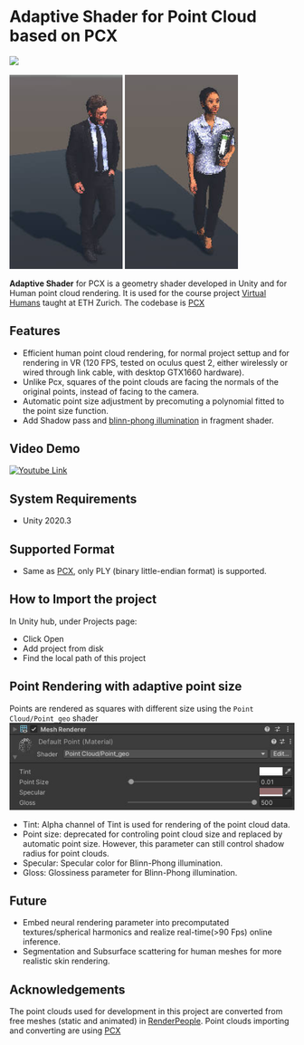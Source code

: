 Adaptive Shader for Point Cloud based on PCX
=============================================

<img src="./Demo/Dance.gif" height="600">

<p float="center">
  <img src="./Demo/Dennis.jpg" width="200" /> 
  <img src="./Demo/Mei.jpg" width="200" /> 
</p>


**Adaptive Shader** for PCX is a geometry shader developed in Unity and for Human point cloud rendering. It is used for the course project [Virtual Humans](https://vlg.inf.ethz.ch/teaching/Virtual-Humans.html) taught at ETH Zurich. The codebase is [PCX](https://github.com/keijiro/Pcx)

Features
-------------------
- Efficient human point cloud rendering, for normal project settup and for rendering in VR (120 FPS, tested on oculus quest 2, either wirelessly or wired through link cable, with desktop GTX1660 hardware).
- Unlike Pcx, squares of the point clouds are facing the normals of the original points, instead of facing to the camera.
- Automatic point size adjustment by precomuting a polynomial fitted to the point size function.
- Add Shadow pass and [blinn-phong illumination](https://en.wikipedia.org/wiki/Blinn%E2%80%93Phong_reflection_model) in fragment shader. 

Video Demo
-------------------
[![Youtube Link](https://img.youtube.com/vi/YOUTUBE_VIDEO_ID_HERE/0.jpg)](https://www.youtube.com/watch?v=gonC-eiI_E0)


System Requirements
-------------------

- Unity 2020.3

Supported Format
-------------------
- Same as [PCX](https://github.com/keijiro/Pcx), only PLY (binary little-endian format) is supported.

How to Import the project
-------------------
In Unity hub, under Projects page:
- Click Open
- Add project from disk
- Find the local path of this project

Point Rendering with adaptive point size
-------------------
Points are rendered as squares with different size using the `Point Cloud/Point_geo` shader
![UI](./Demo/Geometry_Shader.jpg)
- Tint: Alpha channel of Tint is used for rendering of the point cloud data.
- Point size: deprecated for controling point cloud size and replaced by automatic point size. However, this parameter can still control shadow radius for point clouds.
- Specular: Specular color for Blinn-Phong illumination.
- Gloss: Glossiness parameter for Blinn-Phong illumination.

Future
-------------------
- Embed neural rendering parameter into precomputated textures/spherical harmonics and realize real-time(>90 Fps) online inference.
- Segmentation and Subsurface scattering for human meshes for more realistic skin rendering.

Acknowledgements
-------------------
The point clouds used for development in this project are converted from free meshes (static and animated) in [RenderPeople](https://renderpeople.com/3d-people/). Point clouds importing and converting are using [PCX](https://github.com/keijiro/Pcx)
